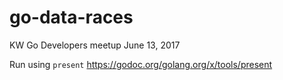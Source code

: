 # go-data-races
KW Go Developers meetup June 13, 2017

Run using `present` https://godoc.org/golang.org/x/tools/present
